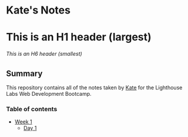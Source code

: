 # Kate's Notes
# This is an H1 header (largest)
###### This is an H6 header (smallest)

## Summary
This repository contains all of the notes taken by [Kate](https://github.com/KateRaymundi) for the Lighthouse Labs Web Development Bootcamp.

### Table of contents
* [Week 1](/Week_1)
  * [Day 1](/Week_1/Day_1) 
